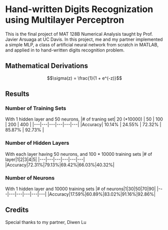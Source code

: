 # Hand-written Digits Recognization using Multilayer Perceptron

This is the final project of MAT 128B Numerical Analysis taught by Prof. Javier Arsuaga at UC Davis. In this project, me and my partner implemented a simple MLP, a class of artificial neural network from scratch in MATLAB, and applied in to hand-written digits recognition problem.

## Mathematical Derivations

$$\sigma(z) = \frac{1}{1 + e^(-z)}$$

## Results

### Number of Training Sets

With 1 hidden layer and 50 neurons,
|# of traning set| 20 (\*10000) | 50 | 100 | 200 | 400 |
|---|---|---|---|---|---|
|Accuracy| 10.14% | 24.55% | 72.32% | 85.87% | 92.73% |

### Number of Hidden Layers

With each layer having 50 neurons, and 100 * 10000 training sets
|# of layer|1|2|3|4|5|
|---|---|---|---|---|---|
|Accuracy|72.31%|79.13%|69.42%|66.03%|40.32%|

### Number of Neurons

With 1 hidden layer and 10000 training sets
|# of neurons|1|30|50|70|90|
|---|---|---|---|---|---|
|Accuracy|17.59%|60.89%|83.02%|91.16%|92.86%|

## Credits

Special thanks to my partner, Diwen Lu